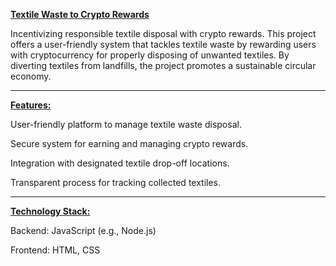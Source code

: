 <ins> **Textile Waste to Crypto Rewards** </ins>

Incentivizing responsible textile disposal with crypto rewards.
This project offers a user-friendly system that tackles textile waste by rewarding users with cryptocurrency for properly disposing of unwanted textiles. By diverting textiles from landfills, the project promotes a sustainable circular economy.

---

<ins> **Features:** </ins>

User-friendly platform to manage textile waste disposal.

Secure system for earning and managing crypto rewards.

Integration with designated textile drop-off locations.

Transparent process for tracking collected textiles.

---

<ins> **Technology Stack:** </ins>

Backend: JavaScript (e.g., Node.js)

Frontend: HTML, CSS
